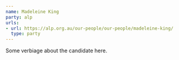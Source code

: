 ```yaml
---
name: Madeleine King
party: alp
urls:
- url: https://alp.org.au/our-people/our-people/madeleine-king/
  type: party
---
```

Some verbiage about the candidate here.
